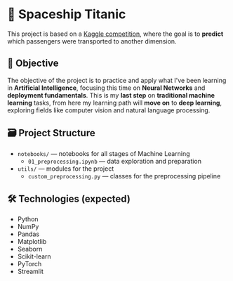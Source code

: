 # 🚀 Spaceship Titanic

This project is based on a [Kaggle competition](https://www.kaggle.com/competitions/spaceship-titanic), where the goal is to **predict** which passengers were transported to another dimension.

## 🎯 Objective

The objective of the project is to practice and apply what I've been learning in **Artificial Intelligence**, focusing this time on **Neural Networks** and **deployment fundamentals**. This is my **last step** on **traditional machine learning** tasks, from here my learning path will **move on** to **deep learning**, exploring fields like computer vision and natural language processing.

## 🗃 Project Structure

* `notebooks/` — notebooks for all stages of Machine Learning
    * `01_preprocessing.ipynb` — data exploration and preparation
* `utils/` — modules for the project
    * `custom_preprocessing.py` — classes for the preprocessing pipeline
## 🛠 Technologies (expected)

* Python
* NumPy
* Pandas
* Matplotlib
* Seaborn
* Scikit-learn
* PyTorch
* Streamlit
